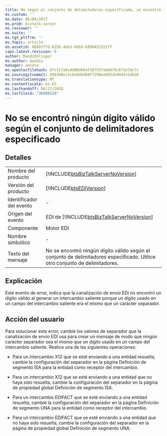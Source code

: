 ```yaml
---
title: No según el conjunto de delimitadores especificado, se encontró ningún dígito válido | Microsoft Docs
ms.custom: ''
ms.date: 06/08/2017
ms.prod: biztalk-server
ms.reviewer: ''
ms.suite: ''
ms.tgt_pltfrm: ''
ms.topic: article
ms.assetid: 08887f7d-8256-4de3-8db9-b890451521ff
caps.latest.revision: 9
author: MandiOhlinger
ms.author: mandia
manager: anneta
ms.openlocfilehash: 6fc117a9c9d08d664f397557ab08f9c6f2e7dc7c
ms.sourcegitcommit: 266308ec5c6a9d8d80ff298ee6051b4843c5d626
ms.translationtype: MT
ms.contentlocale: es-ES
ms.lasthandoff: 06/27/2018
ms.locfileid: "36989229"
---
```

# <a name="based-on-the-specified-delimiter-set-no-valid-digit-could-be-found"></a>No se encontró ningún dígito válido según el conjunto de delimitadores especificado
## <a name="details"></a>Detalles  
  
|                 |                                                                                                        |
|-----------------|--------------------------------------------------------------------------------------------------------|
|  Nombre del producto   |           [!INCLUDE[btsBizTalkServerNoVersion](../includes/btsbiztalkservernoversion-md.md)]           |
| Versión del producto |                       [!INCLUDE[btsEDIVersion](../includes/btsediversion-md.md)]                       |
|    Identificador del evento     |                                                   -                                                    |
|  Origen del evento   |         EDI de [!INCLUDE[btsBizTalkServerNoVersion](../includes/btsbiztalkservernoversion-md.md)]         |
|    Componente    |                                               Motor EDI                                               |
|  Nombre simbólico  |                                                   -                                                    |
|  Texto del mensaje   | No se encontró ningún dígito válido según el conjunto de delimitadores especificado. Utilice otro conjunto de delimitadores. |
  
## <a name="explanation"></a>Explicación  
 Este evento de error,  indica que la canalización de envío EDI no encontró un dígito válido al generar un intercambio saliente porque un dígito usado en un campo del intercambio saliente era el mismo que un carácter separador.  
  
## <a name="user-action"></a>Acción del usuario  
 Para solucionar este error, cambie los valores de separador que la canalización de envío EDI usa para crear un mensaje de modo que ningún carácter separador sea el mismo que un dígito usado en un campo del intercambio saliente. Realice una de las siguientes operaciones:  
  
-   Para un intercambio X12 que se esté enviando a una entidad resuelta, cambie la configuración del separador en la página Definición de segmento ISA para la entidad como receptor del intercambio.  
  
-   Para un intercambio X12 que se esté enviando a una entidad que no haya sido resuelta, cambie la configuración del separador en la página de propiedad global Definición de segmento ISA.  
  
-   Para un intercambio EDIFACT que se esté enviando a una entidad resuelta, cambie la configuración del separador en la página Definición de segmento UNA para la entidad como receptor del intercambio.  
  
-   Para un intercambio EDIFACT que se esté enviando a una entidad que no haya sido resuelta, cambie la configuración del separador en la página de propiedad global Definición de segmento UNA.
